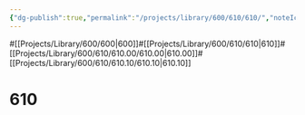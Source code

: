 ```yaml
---
{"dg-publish":true,"permalink":"/projects/library/600/610/610/","noteIcon":"0","created":"2024-01-24T15:24:09.127+09:00","updated":"2024-02-05T12:40:32.175+09:00"}
---
```


#[[Projects/Library/600/600\|600]]#[[Projects/Library/600/610/610\|610]]#[[Projects/Library/600/610/610.00/610.00\|610.00]]#[[Projects/Library/600/610/610.10/610.10\|610.10]]

# 610

